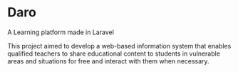 # Daro
A Learning platform made in Laravel 

This project aimed to develop a web-based information system that enables qualified teachers to share educational content to students in vulnerable areas and situations for free and interact with them when necessary.

